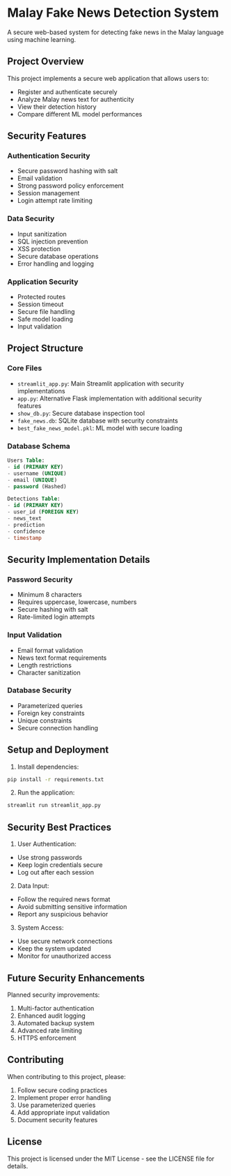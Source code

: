 # Malay Fake News Detection System

A secure web-based system for detecting fake news in the Malay language using machine learning.

## Project Overview

This project implements a secure web application that allows users to:
- Register and authenticate securely
- Analyze Malay news text for authenticity
- View their detection history
- Compare different ML model performances

## Security Features

### Authentication Security
- Secure password hashing with salt
- Email validation
- Strong password policy enforcement
- Session management
- Login attempt rate limiting

### Data Security
- Input sanitization
- SQL injection prevention
- XSS protection
- Secure database operations
- Error handling and logging

### Application Security
- Protected routes
- Session timeout
- Secure file handling
- Safe model loading
- Input validation

## Project Structure

### Core Files
- `streamlit_app.py`: Main Streamlit application with security implementations
- `app.py`: Alternative Flask implementation with additional security features
- `show_db.py`: Secure database inspection tool
- `fake_news.db`: SQLite database with security constraints
- `best_fake_news_model.pkl`: ML model with secure loading

### Database Schema
```sql
Users Table:
- id (PRIMARY KEY)
- username (UNIQUE)
- email (UNIQUE)
- password (Hashed)

Detections Table:
- id (PRIMARY KEY)
- user_id (FOREIGN KEY)
- news_text
- prediction
- confidence
- timestamp
```

## Security Implementation Details

### Password Security
- Minimum 8 characters
- Requires uppercase, lowercase, numbers
- Secure hashing with salt
- Rate-limited login attempts

### Input Validation
- Email format validation
- News text format requirements
- Length restrictions
- Character sanitization

### Database Security
- Parameterized queries
- Foreign key constraints
- Unique constraints
- Secure connection handling

## Setup and Deployment

1. Install dependencies:
```bash
pip install -r requirements.txt
```

2. Run the application:
```bash
streamlit run streamlit_app.py
```

## Security Best Practices

1. User Authentication:
- Use strong passwords
- Keep login credentials secure
- Log out after each session

2. Data Input:
- Follow the required news format
- Avoid submitting sensitive information
- Report any suspicious behavior

3. System Access:
- Use secure network connections
- Keep the system updated
- Monitor for unauthorized access

## Future Security Enhancements

Planned security improvements:
1. Multi-factor authentication
2. Enhanced audit logging
3. Automated backup system
4. Advanced rate limiting
5. HTTPS enforcement

## Contributing

When contributing to this project, please:
1. Follow secure coding practices
2. Implement proper error handling
3. Use parameterized queries
4. Add appropriate input validation
5. Document security features

## License

This project is licensed under the MIT License - see the LICENSE file for details. 